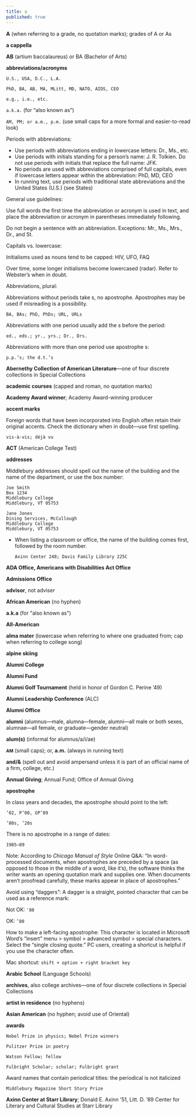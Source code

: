 ```yaml
---
title: a
published: true
---
```


**A** (when referring to a grade, no quotation marks); grades of A or As

**a cappella**

**AB** (artium baccalaureus) or BA (Bachelor of Arts)

**abbreviations/acronyms**

`U.S., USA, D.C., L.A.`

`PhD, BA, AB, MA, MLitt, MD, NATO, AIDS, CEO`

`e.g., i.e., etc.`

`a.k.a.` (for “also known as”)

`AM, PM; or a.m., p.m.` (use small caps for a more formal and easier-to-read look)

Periods with abbreviations:
- Use periods with abbreviations ending in lowercase letters: Dr., Ms., etc.
- Use periods with initials standing for a person’s name: J. R. Tolkien. Do not use periods with initials that replace the full name: JFK.
- No periods are used with abbreviations comprised of full capitals, even if lowercase letters appear within the abbreviation: PhD, MD, CEO
- In running text, use periods with traditional state abbreviations and the United States (U.S.) (see States)

General use guidelines:

Use full words the first time the abbreviation or acronym is used in text, and place the abbreviation or acronym in parentheses immediately following.

Do not begin a sentence with an abbreviation. Exceptions: Mr., Ms., Mrs., Dr., and St.

Capitals vs. lowercase:

Initialisms used as nouns tend to be capped: HIV, UFO, FAQ

Over time, some longer initialisms become lowercased (radar). Refer to Webster’s when in doubt.

Abbreviations, plural:

Abbreviations without periods take s, no apostrophe. Apostrophes may be used if misreading is a possibility.

`BA, BAs; PhD, PhDs; URL, URLs`

Abbreviations with one period usually add the s before the period:

`ed., eds.; yr., yrs.; Dr., Drs.`

Abbreviations with more than one period use apostrophe s:

`p.p.’s; the d.t.’s`

**Abernethy Collection of American Literature**—one of four discrete collections in Special Collections

**academic courses** (capped and roman, no quotation marks)

**Academy Award winner**; Academy Award-winning producer

**accent marks**

Foreign words that have been incorporated into English often retain their original accents. Check the dictionary when in doubt—use first spelling.

`vis-à-vis; déjà vu`

**ACT** (American College Test)

**addresses**

Middlebury addresses should spell out the name of the building and the name of the department, or use the box number:

```
Joe Smith
Box 1234
Middlebury College
Middlebury, VT 05753
```

```
Jane Jones
Dining Services, McCullough
Middlebury College
Middlebury, VT 05753
```
- When listing a classroom or office, the name of the building comes first, followed by the room number.

  `Axinn Center 248; Davis Family Library 225C`

**ADA Office, Americans with Disabilities Act Office**

**Admissions Office**

**advisor**, not adviser

**African American** (no hyphen)

**a.k.a** (for "also known as")

**All-American**

**alma mater** (lowercase when referring to where one graduated from; cap when referring to college song)

**alpine skiing**

**Alumni College** 

**Alumni Fund**

**Alumni Golf Tournament** (held in honor of Gordon C. Perine ’49)

**Alumni Leadership Conference** (ALC)

**Alumni Office**

**alumni** (alumnus—male, alumna—female, alumni—all male or both sexes, alumnae—all female, or graduate—gender neutral)

**alum(s)** (informal for alumnus/a/i/ae)

<small>**AM**</small> (small caps); or, **a.m.** (always in running text)

**and/&** (spell out and avoid ampersand unless it is part of an official name of a firm,
college, etc.)

**Annual Giving**; Annual Fund; Office of Annual Giving

**apostrophe**

In class years and decades, the apostrophe should point to the left:

`’02, P’00, GP’89`

`’80s, ’20s`

There is no apostrophe in a range of dates:

`1985–89`

Note: According to *Chicago Manual of Style* Online Q&A: “In word-processed documents, when apostrophes are preceded by a space (as opposed to those in the middle of a word, like it’s), the software thinks the writer wants an opening quotation mark and supplies one. When documents aren’t proofread carefully, these marks appear in place of apostrophes.”

Avoid using “daggers”: A dagger is a straight, pointed character that can be used as a reference mark:

Not OK:  `'80`

OK: `’80`

How to make a left-facing apostrophe: This character is located in Microsoft Word’s “insert” menu > symbol > advanced symbol > special characters. Select the “single closing quote.” PC users, creating a shortcut is helpful if you use the character often.

Mac shortcut: `shift + option + right bracket key`


**Arabic School** (Language Schools)

**archives**, also college archives—one of four discrete collections in Special Collections

**artist in residence** (no hyphens)

**Asian American** (no hyphen; avoid use of Oriental)

**awards**

`Nobel Prize in physics; Nobel Prize winners`

`Pulitzer Prize in poetry`

`Watson Fellow; fellow`

`Fulbright Scholar; scholar; Fulbright grant`

Award names that contain periodical titles: the periodical is not italicized

`Middlebury Magazine Short Story Prize`

**Axinn Center at Starr Library**; Donald E. Axinn ’51, Litt. D. ’89 Center for Literary and Cultural Studies at Starr Library
